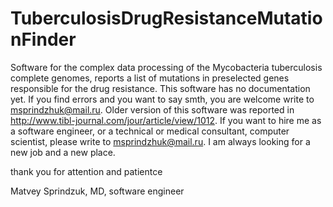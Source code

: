 # TuberculosisDrugResistanceMutationFinder
Software for the complex data processing of the Mycobacteria tuberculosis complete genomes, reports a list of mutations in preselected genes responsible for the drug resistance. This software has no documentation yet. If you find errors and you want to say smth, you are welcome write to msprindzhuk@mail.ru. Older version of this software was reported in http://www.tibl-journal.com/jour/article/view/1012. If you want to hire me as a software engineer, or a technical or medical consultant, computer scientist, please write to msprindzhuk@mail.ru. I am always looking for a new job and a new place.

thank you for attention and patientce

Matvey Sprindzuk, MD, software engineer

